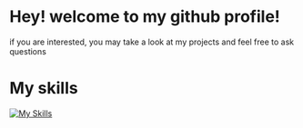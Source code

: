 # Hey! welcome to my github profile!
if you are interested, you may take a look at my projects and feel free to ask questions

# My skills
[![My Skills](https://skillicons.dev/icons?i=python,django,c,linux,arduino,blender,discord,bash,vscode,neovim)](https://skillicons.dev)
